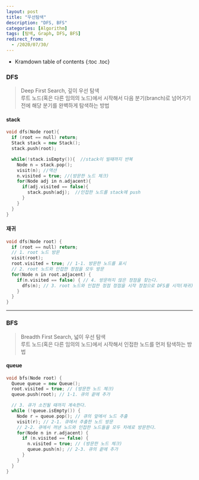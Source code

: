 ```yaml
---
layout: post
title: "우선탐색"
description: "DFS, BFS"
categories: [Algorithm]
tags: [탐색, Graph, DFS, BFS]
redirect_from:
  - /2020/07/30/
---
```


* Kramdown table of contents
{:toc .toc}

### DFS    
> Deep First Search, 깊이 우선 탐색    
> 루트 노드(혹은 다른 임의의 노드)에서 시작해서 다음 분기(branch)로 넘어가기 전에 해당 분기를 완벽하게 탐색하는 방법      


#### stack
~~~ c++    
void dfs(Node root){
  if (root == null) return;
  Stack stack = new Stack();
  stack.push(root);

  while(!stack.isEmpty()){  //stack이 빌때까지 반복
    Node n = stack.pop();
    visit(n); //액션
    n.visited = true; //(방문한 노드 체크)
    for(Node adj in n.adjacent){  
      if(adj.visited == false){
        stack.push(adj);  //인접한 노드를 stack에 push
      }
    }
  }
}
~~~    

#### 재귀
~~~ c++    
void dfs(Node root) {
  if (root == null) return;
  // 1. root 노드 방문
  visit(root);
  root.visited = true; // 1-1. 방문한 노드를 표시
  // 2. root 노드와 인접한 정점을 모두 방문
  for(Node n in root.adjacent) {
    if(n.visited == false) { // 4. 방문하지 않은 정점을 찾는다.
      dfs(n); // 3. root 노드와 인접한 정점 정점을 시작 정점으로 DFS를 시작(재귀)
    }
  }
}
~~~    

-----------------------------------------------------

### BFS    
> Breadth First Search, 넓이 우선 탐색     
> 루트 노드(혹은 다른 임의의 노드)에서 시작해서 인접한 노드를 먼저 탐색하는 방법    


#### queue    
~~~ c++    
void bfs(Node root) {
  Queue queue = new Queue();
  root.visited = true; // (방문한 노드 체크)
  queue.push(root); // 1-1. 큐의 끝에 추가

  // 3. 큐가 소진될 때까지 계속한다.
  while (!queue.isEmpty()) {
    Node r = queue.pop(); // 큐의 앞에서 노드 추출
    visit(r); // 2-1. 큐에서 추출한 노드 방문
    // 2-2. 큐에서 꺼낸 노드와 인접한 노드들을 모두 차례로 방문한다.
    for(Node n in r.adjacent) {
      if (n.visited == false) {
        n.visited = true; // (방문한 노드 체크)
        queue.push(n); // 2-3. 큐의 끝에 추가
      }
    }
  }
}
~~~    
